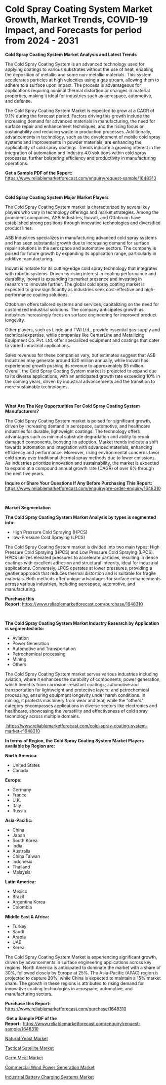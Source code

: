 <p><h1>Cold Spray Coating System Market Growth, Market Trends, COVID-19 Impact, and Forecasts for period from 2024 - 2031</h1></p><p><strong>Cold Spray Coating System Market Analysis and Latest Trends</strong></p>
<p><p>The Cold Spray Coating System is an advanced technology used for applying coatings to various substrates without the use of heat, enabling the deposition of metallic and some non-metallic materials. This system accelerates particles at high velocities using a gas stream, allowing them to adhere to a surface upon impact. The process is advantageous for applications requiring minimal thermal distortion or changes in material properties, making it ideal for industries such as aerospace, automotive, and defense.</p><p>The Cold Spray Coating System Market is expected to grow at a CAGR of 9.1% during the forecast period. Factors driving this growth include the increasing demand for advanced materials in manufacturing, the need for surface repair and enhancement techniques, and the rising focus on sustainability and reducing waste in production processes. Additionally, advancements in technology, such as the development of mobile cold spray systems and improvements in powder materials, are enhancing the applicability of cold spray coatings. Trends indicate a growing interest in the integration of automation and Industry 4.0 solutions within cold spray processes, further bolstering efficiency and productivity in manufacturing operations.</p></p>
<p><strong>Get a Sample PDF of the Report:&nbsp;</strong> <a href="https://www.reliablemarketforecast.com/enquiry/request-sample/1648310?utm_campaign=1727&utm_medium=2&utm_source=Github&utm_content=ia&utm_term=19102024&utm_id=cold-spray-coating-system">https://www.reliablemarketforecast.com/enquiry/request-sample/1648310</a></p>
<p>&nbsp;</p>
<p><strong>Cold Spray Coating System Major Market Players</strong></p>
<p><p>The Cold Spray Coating System market is characterized by several key players who vary in technology offerings and market strategies. Among the prominent companies, ASB Industries, Inovati, and Ottobrunn have established strong positions through innovative technologies and diversified product lines. </p><p>ASB Industries specializes in manufacturing advanced cold spray systems and has seen substantial growth due to increasing demand for surface repair solutions in the aerospace and automotive sectors. The company is poised for future growth by expanding its application range, particularly in additive manufacturing.</p><p>Inovati is notable for its cutting-edge cold spray technology that integrates with robotic systems. Driven by rising interest in coating performance and durability, Inovati is expanding its market presence and investing in research to innovate further. The global cold spray coating market is expected to grow significantly as industries seek cost-effective and high-performance coating solutions.</p><p>Ottobrunn offers tailored systems and services, capitalizing on the need for customized industrial solutions. The company anticipates growth as industries increasingly focus on surface engineering for improved product longevity.</p><p>Other players, such as Linde and TWI Ltd., provide essential gas supply and technical expertise, while companies like CenterLine and Metallizing Equipment Co. Pvt. Ltd. offer specialized equipment and coatings that cater to varied industrial applications.</p><p>Sales revenues for these companies vary, but estimates suggest that ASB Industries may generate around $20 million annually, while Inovati has experienced growth pushing its revenue to approximately $5 million. Overall, the Cold Spray Coating System market is projected to expand due to its diverse applications, with an anticipated growth rate exceeding 10% in the coming years, driven by industrial advancements and the transition to more sustainable technologies.</p></p>
<p>&nbsp;</p>
<p><strong>What Are The Key Opportunities For Cold Spray Coating System Manufacturers?</strong></p>
<p><p>The Cold Spray Coating System market is poised for significant growth, driven by increasing demand in aerospace, automotive, and healthcare industries for durable, lightweight coatings. The technology offers advantages such as minimal substrate degradation and ability to repair damaged components, boosting its adoption. Market trends indicate a shift towards automation and integration with advanced materials, enhancing efficiency and performance. Moreover, rising environmental concerns favor cold spray over traditional thermal spray methods due to lower emissions. As industries prioritize innovation and sustainability, the market is expected to expand at a compound annual growth rate (CAGR) of over 6% through the next five years.</p></p>
<p><strong>Inquire or Share Your Questions If Any Before Purchasing This Report:</strong> <a href="https://www.reliablemarketforecast.com/enquiry/pre-order-enquiry/1648310?utm_campaign=1727&utm_medium=2&utm_source=Github&utm_content=ia&utm_term=19102024&utm_id=cold-spray-coating-system">https://www.reliablemarketforecast.com/enquiry/pre-order-enquiry/1648310</a></p>
<p>&nbsp;</p>
<p><strong>Market Segmentation</strong></p>
<p><strong>The Cold Spray Coating System Market Analysis by types is segmented into:</strong></p>
<p><ul><li>High Pressure Cold Spraying (HPCS)</li><li>low-Pressure Cold Spraying (LPCS)</li></ul></p>
<p><p>The Cold Spray Coating System market is divided into two main types: High Pressure Cold Spraying (HPCS) and Low Pressure Cold Spraying (LPCS). HPCS utilizes elevated pressures to accelerate particles, resulting in dense coatings with excellent adhesion and structural integrity, ideal for industrial applications. Conversely, LPCS operates at lower pressures, providing a gentler approach that reduces thermal distortion and is suitable for fragile materials. Both methods offer unique advantages for surface enhancements across various industries, including aerospace, automotive, and manufacturing.</p></p>
<p><strong>Purchase this Report:&nbsp;</strong><a href="https://www.reliablemarketforecast.com/purchase/1648310?utm_campaign=1727&utm_medium=2&utm_source=Github&utm_content=ia&utm_term=19102024&utm_id=cold-spray-coating-system">https://www.reliablemarketforecast.com/purchase/1648310</a></p>
<p>&nbsp;</p>
<p><strong>The Cold Spray Coating System Market Industry Research by Application is segmented into:</strong></p>
<p><ul><li>Aviation</li><li>Power Generation</li><li>Automotive and Transportation</li><li>Petrochemical processing</li><li>Mining</li><li>Others</li></ul></p>
<p><p>The Cold Spray Coating System market serves various industries including aviation, where it enhances the durability of components; power generation, which benefits from corrosion-resistant coatings; automotive and transportation for lightweight and protective layers; and petrochemical processing, ensuring equipment longevity under harsh conditions. In mining, it protects machinery from wear and tear, while the "others" category encompasses applications in diverse sectors like electronics and healthcare, showcasing the versatility and effectiveness of cold spray technology across multiple domains.</p></p>
<p><a href="https://www.reliablemarketforecast.com/cold-spray-coating-system-market-r1648310?utm_campaign=1727&utm_medium=2&utm_source=Github&utm_content=ia&utm_term=19102024&utm_id=cold-spray-coating-system">&nbsp;https://www.reliablemarketforecast.com/cold-spray-coating-system-market-r1648310</a></p>
<p><strong>In terms of Region, the Cold Spray Coating System Market Players available by Region are:</strong></p>
<p>
    <p> <strong> North America: </strong>
        <ul>
            <li>United States</li>
            <li>Canada</li>
        </ul>
        </p> 
    <p> <strong> Europe: </strong>
        <ul>
            <li>Germany</li>
            <li>France</li>
            <li>U.K.</li>
            <li>Italy</li>
            <li>Russia</li>
        </ul>
        </p> 
    <p> <strong> Asia-Pacific: </strong>
        <ul>
            <li>China</li>
            <li>Japan</li>
            <li>South Korea</li>
            <li>India</li>
            <li>Australia</li>
            <li>China Taiwan</li>
            <li>Indonesia</li>
            <li>Thailand</li>
            <li>Malaysia</li>
        </ul>
        </p> 
    <p> <strong> Latin America: </strong>
        <ul>
            <li>Mexico</li>
            <li>Brazil</li>
            <li>Argentina Korea</li>
            <li>Colombia</li>
        </ul>
        </p> 
    <p> <strong> Middle East & Africa: </strong>
        <ul>
            <li>Turkey</li>
            <li>Saudi</li>
            <li>Arabia</li>
            <li>UAE</li>
            <li>Korea</li>
        </ul>
    </p>
    </p>
<p><p>The Cold Spray Coating System Market is experiencing significant growth, driven by advancements in surface engineering applications across key regions. North America is anticipated to dominate the market with a share of 30%, followed closely by Europe at 25%. The Asia-Pacific (APAC) region is projected to capture 20%, while China is expected to maintain a 15% market share. The growth in these regions is attributed to rising demand for innovative coating technologies in aerospace, automotive, and manufacturing sectors.</p></p>
<p><strong>Purchase this Report: </strong><a href="https://www.reliablemarketforecast.com/purchase/1648310?utm_campaign=1727&utm_medium=2&utm_source=Github&utm_content=ia&utm_term=19102024&utm_id=cold-spray-coating-system">https://www.reliablemarketforecast.com/purchase/1648310</a></p>
<p>&nbsp;<strong>Get a Sample PDF of the Report:&nbsp;&nbsp;</strong><a href="https://www.reliablemarketforecast.com/enquiry/request-sample/1648310?utm_campaign=1727&utm_medium=2&utm_source=Github&utm_content=ia&utm_term=19102024&utm_id=cold-spray-coating-system">https://www.reliablemarketforecast.com/enquiry/request-sample/1648310</a></p>
<p><strong></strong></p>
<p><p><a href="https://www.linkedin.com/pulse/decoding-natural-yeast-market-signals-growth-algorithms-2024-2031-6c4dc?utm_campaign=1727&utm_medium=2&utm_source=Github&utm_content=ia&utm_term=19102024&utm_id=cold-spray-coating-system">Natural Yeast Market</a></p><p><a href="https://www.linkedin.com/pulse/market-forecasting-change-global-tactical-satellite-dynamics-m72pf?utm_campaign=1727&utm_medium=2&utm_source=Github&utm_content=ia&utm_term=19102024&utm_id=cold-spray-coating-system">Tactical Satellite Market</a></p><p><a href="https://www.linkedin.com/pulse/global-germ-meal-market-sector2024-2031-metrics-0v4he?utm_campaign=1727&utm_medium=2&utm_source=Github&utm_content=ia&utm_term=19102024&utm_id=cold-spray-coating-system">Germ Meal Market</a></p><p><a href="https://www.linkedin.com/pulse/decoding-commercial-wind-power-generation-industry-dynamics-9nghc?utm_campaign=1727&utm_medium=2&utm_source=Github&utm_content=ia&utm_term=19102024&utm_id=cold-spray-coating-system">Commercial Wind Power Generation Market</a></p><p><a href="https://www.linkedin.com/pulse/industrial-battery-charging-systems-market-trends-detailed-study-ozdcc?utm_campaign=1727&utm_medium=2&utm_source=Github&utm_content=ia&utm_term=19102024&utm_id=cold-spray-coating-system">Industrial Battery Charging Systems Market</a></p></p>